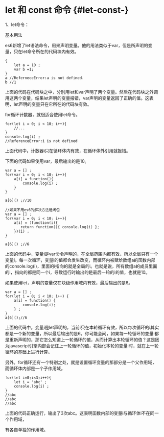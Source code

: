 # let 和 const 命令 {#let-const-}

1、let命令：

基本用法

es6新增了let语法命令，用来声明变量。他的用法类似于var，但是所声明的变量，只在let命令所在的代码块内有效。

```
{
    let a = 10 ;
    var b =1;
}
a //ReferneceError:a is not defined.
b //1
```

上面的代码在代码块之中，分别用let和var声明了两个变量。然后在代码块之外调用这两个变量，结果let声明的变量报错，var声明的变量返回了正确的值。这表明，let声明的变量只在它所在的代码块有效。

for循环计数器，就很适合使用let命令。

```
for(let i = 0; i < 10; i++){
    //...
}
console.log(i) ;
//ReferenceError:i is not defined
```

上面代码中，计数器i只在循环体内有效，在循环体外引用就报错。

下面的代码如果使用var，最后输出的是10。

```
var a = [] ;
for(var i = 0; i < 10; i++){
    a[i] = function(){
        console.log(i) ;
    }
}

a[6]() ;//10

//如果不用es6的解决方法是闭包
var a = [] ;
for(var i = 0; i < 10; i++){
    a[i] = (function(i){
       return function(){ console.log(i) };
    })(i) ;
}

a[6]() ;//6

```

上面的代码中，变量i是var命令声明的，在全局范围内都有效，所以全局只有一个变量i。每一次循环，变量i的值都会发生改变，而循环内被赋给数组a的函数内部的console.log\(i\)，里面的i指向的就是全局的i。也就是说，所有数组a的成员里面的i，指向的都是同一个i，导致运行时输出的是最后一轮的i的值，也就是10。

如果使用let，声明的变量仅在块级作用域内有效，最后输出的是6。

```
var a = [] ;
for(let i = 0; i < 10; i++) {
    a[i] = function() {
        console.log(i);
    } ;
}
a[6]();//6
```

上面的代码中，变量i是let声明的，当前i只在本轮循环有效，所以每次循环的i其实都是一个新的变量，所以最后输出的是6。你可能会问，如果每一轮循环的变量i都是重新声明的，那它怎么知道上一轮循环的值，从而计算出本轮循环的值？这是因为javascript引擎内部会记住上一轮循环的值，初始化本轮的变量i时，就在上一轮循环的基础上进行计算。

另外，for循环还有一个特别之处，就是设置循环变量的那部分是一个父作用域，而循环体内部是一个子作用域。

```
for(let i=0;i<3;i++){
    let i = 'abc' ;
    console.log(i) ;
}
//abc
//abc
//abc
```

上面的代码正确运行，输出了3次abc。这表明函数内部的变量i与循环体i不在同一个作用域，

有各自单独的作用域。

